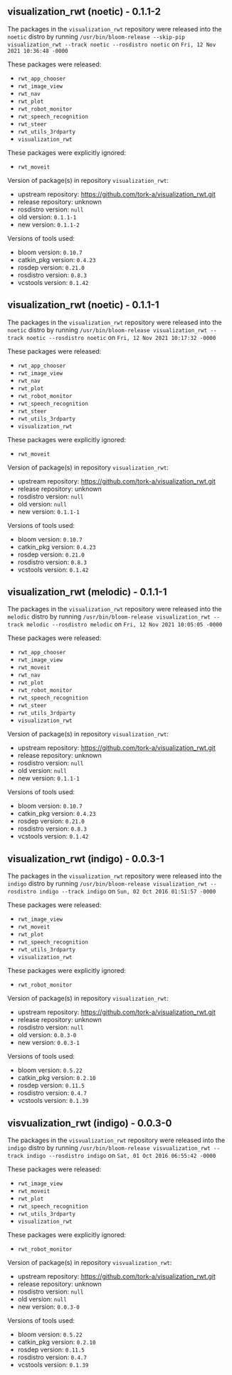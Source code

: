 ## visualization_rwt (noetic) - 0.1.1-2

The packages in the `visualization_rwt` repository were released into the `noetic` distro by running `/usr/bin/bloom-release --skip-pip visualization_rwt --track noetic --rosdistro noetic` on `Fri, 12 Nov 2021 10:36:48 -0000`

These packages were released:
- `rwt_app_chooser`
- `rwt_image_view`
- `rwt_nav`
- `rwt_plot`
- `rwt_robot_monitor`
- `rwt_speech_recognition`
- `rwt_steer`
- `rwt_utils_3rdparty`
- `visualization_rwt`

These packages were explicitly ignored:
- `rwt_moveit`

Version of package(s) in repository `visualization_rwt`:

- upstream repository: https://github.com/tork-a/visualization_rwt.git
- release repository: unknown
- rosdistro version: `null`
- old version: `0.1.1-1`
- new version: `0.1.1-2`

Versions of tools used:

- bloom version: `0.10.7`
- catkin_pkg version: `0.4.23`
- rosdep version: `0.21.0`
- rosdistro version: `0.8.3`
- vcstools version: `0.1.42`


## visualization_rwt (noetic) - 0.1.1-1

The packages in the `visualization_rwt` repository were released into the `noetic` distro by running `/usr/bin/bloom-release visualization_rwt --track noetic --rosdistro noetic` on `Fri, 12 Nov 2021 10:17:32 -0000`

These packages were released:
- `rwt_app_chooser`
- `rwt_image_view`
- `rwt_nav`
- `rwt_plot`
- `rwt_robot_monitor`
- `rwt_speech_recognition`
- `rwt_steer`
- `rwt_utils_3rdparty`
- `visualization_rwt`

These packages were explicitly ignored:
- `rwt_moveit`

Version of package(s) in repository `visualization_rwt`:

- upstream repository: https://github.com/tork-a/visualization_rwt.git
- release repository: unknown
- rosdistro version: `null`
- old version: `null`
- new version: `0.1.1-1`

Versions of tools used:

- bloom version: `0.10.7`
- catkin_pkg version: `0.4.23`
- rosdep version: `0.21.0`
- rosdistro version: `0.8.3`
- vcstools version: `0.1.42`


## visualization_rwt (melodic) - 0.1.1-1

The packages in the `visualization_rwt` repository were released into the `melodic` distro by running `/usr/bin/bloom-release visualization_rwt --track melodic --rosdistro melodic` on `Fri, 12 Nov 2021 10:05:05 -0000`

These packages were released:
- `rwt_app_chooser`
- `rwt_image_view`
- `rwt_moveit`
- `rwt_nav`
- `rwt_plot`
- `rwt_robot_monitor`
- `rwt_speech_recognition`
- `rwt_steer`
- `rwt_utils_3rdparty`
- `visualization_rwt`

Version of package(s) in repository `visualization_rwt`:

- upstream repository: https://github.com/tork-a/visualization_rwt.git
- release repository: unknown
- rosdistro version: `null`
- old version: `null`
- new version: `0.1.1-1`

Versions of tools used:

- bloom version: `0.10.7`
- catkin_pkg version: `0.4.23`
- rosdep version: `0.21.0`
- rosdistro version: `0.8.3`
- vcstools version: `0.1.42`


## visualization_rwt (indigo) - 0.0.3-1

The packages in the `visualization_rwt` repository were released into the `indigo` distro by running `/usr/bin/bloom-release visualization_rwt --rosdistro indigo --track indigo` on `Sun, 02 Oct 2016 01:51:57 -0000`

These packages were released:
- `rwt_image_view`
- `rwt_moveit`
- `rwt_plot`
- `rwt_speech_recognition`
- `rwt_utils_3rdparty`
- `visualization_rwt`

These packages were explicitly ignored:
- `rwt_robot_monitor`

Version of package(s) in repository `visualization_rwt`:

- upstream repository: https://github.com/tork-a/visualization_rwt.git
- release repository: unknown
- rosdistro version: `null`
- old version: `0.0.3-0`
- new version: `0.0.3-1`

Versions of tools used:

- bloom version: `0.5.22`
- catkin_pkg version: `0.2.10`
- rosdep version: `0.11.5`
- rosdistro version: `0.4.7`
- vcstools version: `0.1.39`


## visvualization_rwt (indigo) - 0.0.3-0

The packages in the `visvualization_rwt` repository were released into the `indigo` distro by running `/usr/bin/bloom-release visvualization_rwt --track indigo --rosdistro indigo` on `Sat, 01 Oct 2016 06:55:42 -0000`

These packages were released:
- `rwt_image_view`
- `rwt_moveit`
- `rwt_plot`
- `rwt_speech_recognition`
- `rwt_utils_3rdparty`
- `visualization_rwt`

These packages were explicitly ignored:
- `rwt_robot_monitor`

Version of package(s) in repository `visvualization_rwt`:

- upstream repository: https://github.com/tork-a/visualization_rwt.git
- release repository: unknown
- rosdistro version: `null`
- old version: `null`
- new version: `0.0.3-0`

Versions of tools used:

- bloom version: `0.5.22`
- catkin_pkg version: `0.2.10`
- rosdep version: `0.11.5`
- rosdistro version: `0.4.7`
- vcstools version: `0.1.39`


